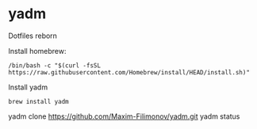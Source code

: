 # yadm
Dotfiles reborn


Install homebrew:
```
/bin/bash -c "$(curl -fsSL https://raw.githubusercontent.com/Homebrew/install/HEAD/install.sh)"
```


Install yadm
```
brew install yadm
```
yadm clone https://github.com/Maxim-Filimonov/yadm.git
yadm status
```
